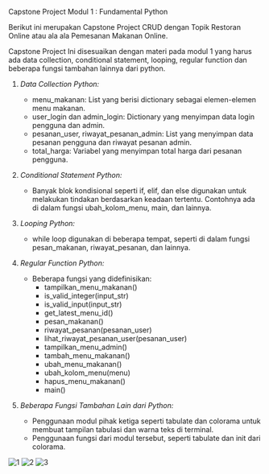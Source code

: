 Capstone Project Modul 1 : Fundamental Python 

Berikut ini merupakan Capstone Project CRUD dengan Topik Restoran Online atau ala ala Pemesanan Makanan Online.

Capstone Project Ini disesuaikan dengan materi pada modul 1 yang harus ada data collection, conditional statement, looping, regular function dan beberapa fungsi tambahan lainnya dari python.

1. *Data Collection Python:*
   - menu_makanan: List yang berisi dictionary sebagai elemen-elemen menu makanan.
   - user_login dan admin_login: Dictionary yang menyimpan data login pengguna dan admin.
   - pesanan_user, riwayat_pesanan_admin: List yang menyimpan data pesanan pengguna dan riwayat pesanan admin.
   - total_harga: Variabel yang menyimpan total harga dari pesanan pengguna.

2. *Conditional Statement Python:*
   - Banyak blok kondisional seperti if, elif, dan else digunakan untuk melakukan tindakan berdasarkan keadaan tertentu. Contohnya ada di dalam fungsi ubah_kolom_menu, main, dan lainnya.

3. *Looping Python:*
   - while loop digunakan di beberapa tempat, seperti di dalam fungsi pesan_makanan, riwayat_pesanan, dan lainnya.

4. *Regular Function Python:*
   - Beberapa fungsi yang didefinisikan:
     - tampilkan_menu_makanan()
     - is_valid_integer(input_str)
     - is_valid_input(input_str)
     - get_latest_menu_id()
     - pesan_makanan()
     - riwayat_pesanan(pesanan_user)
     - lihat_riwayat_pesanan_user(pesanan_user)
     - tampilkan_menu_admin()
     - tambah_menu_makanan()
     - ubah_menu_makanan()
     - ubah_kolom_menu(menu)
     - hapus_menu_makanan()
     - main()

5. *Beberapa Fungsi Tambahan Lain dari Python:*
   - Penggunaan modul pihak ketiga seperti tabulate dan colorama untuk membuat tampilan tabulasi dan warna teks di terminal.
   - Penggunaan fungsi dari modul tersebut, seperti tabulate dan init dari colorama.

![1](https://github.com/justifyesther/justifyester_CapstoneProjectModul1/assets/44887209/4e3c5a51-fe27-49df-bc50-fd8b1bcc5151)
![2](https://github.com/justifyesther/justifyester_CapstoneProjectModul1/assets/44887209/2b65a4ec-321c-4076-9211-7b1bfe8f55dc)
![3](https://github.com/justifyesther/justifyester_CapstoneProjectModul1/assets/44887209/28577da1-867c-40ca-b58d-6ca7ed57b2f5)
